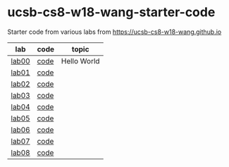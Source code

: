 # ucsb-cs8-w18-wang-starter-code
Starter code from various labs from https://ucsb-cs8-w18-wang.github.io

| lab | code| topic |
|-----|-----|-------|
| [lab00](https://ucsb-cs8-w18-wang.github.io/lab/lab00) | [code](lab00) | Hello World |
| [lab01](https://ucsb-cs8-w18-wang.github.io/lab/lab01) | [code](lab01) | |
| [lab02](https://ucsb-cs8-w18-wang.github.io/lab/lab02) | [code](lab02) |  |
| [lab03](https://ucsb-cs8-w18-wang.github.io/lab/lab03) | [code](lab03) |  |
| [lab04](https://ucsb-cs8-w18-wang.github.io/lab/lab04) | [code](lab04) | |
| [lab05](https://ucsb-cs8-w18-wang.github.io/lab/lab05) | [code](lab05) |  |
| [lab06](https://ucsb-cs8-w18-wang.github.io/lab/lab06) | [code](lab06) |  |
| [lab07](https://ucsb-cs8-w18-wang.github.io/lab/lab07) | [code](lab07) |  |
| [lab08](https://ucsb-cs8-w18-wang.github.io/lab/lab08) | [code](lab08) | |
